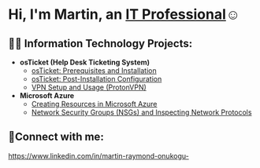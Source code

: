 <h1>Hi, I'm Martin, an <a href="[https://linkedin.com/in/martin-raymond-onukogu-a0674025a/]">IT Professional</a>☺</h1>

<h2>👨‍💻 Information Technology Projects:</h2>

- <b>osTicket (Help Desk Ticketing System)</b>
  - [osTicket: Prerequisites and Installation](https://github.com/martray4/osticket-prereqs)
  - [osTicket: Post-Installation Configuration](https://github.com/martray4/post-install-config)
  - [VPN Setup and Usage (ProtonVPN)](https://github.com/martray4/virtual-private-networking)
- <b>Microsoft Azure</b>
  - [Creating Resources in Microsoft Azure](https://github.com/martray4/azure-networking)
  - [Network Security Groups (NSGs) and Inspecting Network Protocols](https://github.com/martray4/azure-network-protocols)

<h2>🤳Connect with me:</h2>

https://www.linkedin.com/in/martin-raymond-onukogu-
